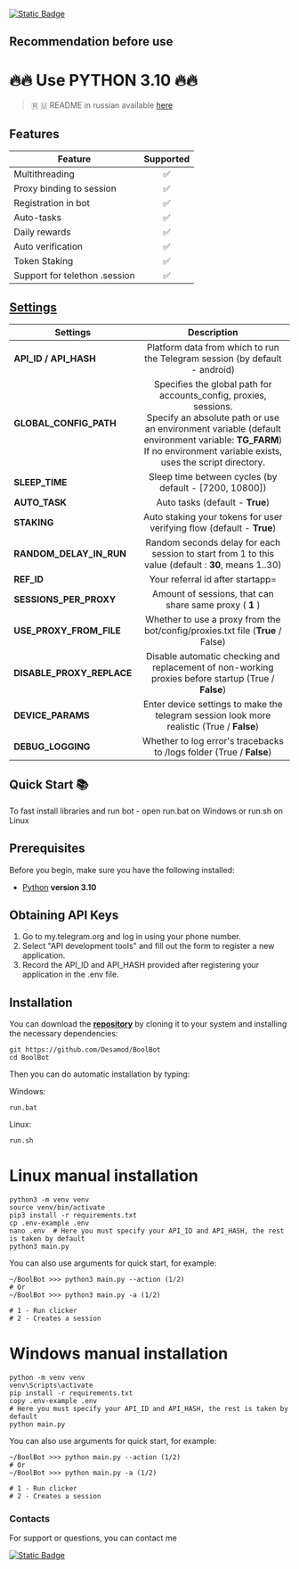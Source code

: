 [![Static Badge](https://img.shields.io/badge/Telegram-Bot%20Link-Link?style=for-the-badge&logo=Telegram&logoColor=white&logoSize=auto&color=blue)](https://t.me/boolfamily_bot/join?startapp=Y5734)

## Recommendation before use

# 🔥🔥 Use PYTHON 3.10 🔥🔥

> 🇷 🇺 README in russian available [here](README-RU.md)

## Features  
| Feature                       | Supported |
|-------------------------------|:---------:|
| Multithreading                |     ✅     |
| Proxy binding to session      |     ✅     |
| Registration in bot           |     ✅     |
| Auto-tasks                    |     ✅     |
| Daily rewards                 |     ✅     |
| Auto verification             |     ✅     |
| Token Staking                 |     ✅     |
| Support for telethon .session |     ✅     |


## [Settings](https://github.com/Desamod/BoolBot/blob/master/.env-example/)
| Settings                  |                                                                                                                  Description                                                                                                                  |
|---------------------------|:---------------------------------------------------------------------------------------------------------------------------------------------------------------------------------------------------------------------------------------------:|
| **API_ID / API_HASH**     |                                                                                  Platform data from which to run the Telegram session (by default - android)                                                                                  |
| **GLOBAL_CONFIG_PATH**    | Specifies the global path for accounts_config, proxies, sessions. <br/>Specify an absolute path or use an environment variable (default environment variable: **TG_FARM**) <br/>If no environment variable exists, uses the script directory. |
| **SLEEP_TIME**            |                                                                                            Sleep time between cycles (by default - [7200, 10800])                                                                                             |
| **AUTO_TASK**             |                                                                                                        Auto tasks (default - **True**)                                                                                                        |
| **STAKING**               |                                                                                     Auto staking your tokens for user verifying flow (default - **True**)                                                                                     |
| **RANDOM_DELAY_IN_RUN**   |                                                                      Random seconds delay for each session to start from 1 to this value (default : **30**, means 1..30)                                                                      |
| **REF_ID**                |                                                                                                       Your referral id after startapp=                                                                                                        |
| **SESSIONS_PER_PROXY**    |                                                                                            Amount of sessions, that can share same proxy ( **1** )                                                                                            |
| **USE_PROXY_FROM_FILE**   |                                                                                Whether to use a proxy from the bot/config/proxies.txt file (**True** / False)                                                                                 |
| **DISABLE_PROXY_REPLACE** |                                                                      Disable automatic checking and replacement of non-working proxies before startup (True / **False**)                                                                      |
| **DEVICE_PARAMS**         |                                                                          Enter device settings to make the telegram session look more realistic  (True / **False**)                                                                           |
| **DEBUG_LOGGING**         |                                                                                     Whether to log error's tracebacks to /logs folder (True / **False**)                                                                                      |

## Quick Start 📚

To fast install libraries and run bot - open run.bat on Windows or run.sh on Linux

## Prerequisites
Before you begin, make sure you have the following installed:
- [Python](https://www.python.org/downloads/) **version 3.10**

## Obtaining API Keys
1. Go to my.telegram.org and log in using your phone number.
2. Select "API development tools" and fill out the form to register a new application.
3. Record the API_ID and API_HASH provided after registering your application in the .env file.

## Installation
You can download the [**repository**](https://github.com/Desamod/BoolBot) by cloning it to your system and installing the necessary dependencies:
```shell
git https://github.com/Desamod/BoolBot
cd BoolBot
```

Then you can do automatic installation by typing:

Windows:
```shell
run.bat
```

Linux:
```shell
run.sh
```

# Linux manual installation
```shell
python3 -m venv venv
source venv/bin/activate
pip3 install -r requirements.txt
cp .env-example .env
nano .env  # Here you must specify your API_ID and API_HASH, the rest is taken by default
python3 main.py
```

You can also use arguments for quick start, for example:
```shell
~/BoolBot >>> python3 main.py --action (1/2)
# Or
~/BoolBot >>> python3 main.py -a (1/2)

# 1 - Run clicker
# 2 - Creates a session
```

# Windows manual installation
```shell
python -m venv venv
venv\Scripts\activate
pip install -r requirements.txt
copy .env-example .env
# Here you must specify your API_ID and API_HASH, the rest is taken by default
python main.py
```

You can also use arguments for quick start, for example:
```shell
~/BoolBot >>> python main.py --action (1/2)
# Or
~/BoolBot >>> python main.py -a (1/2)

# 1 - Run clicker
# 2 - Creates a session
```

### Contacts

For support or questions, you can contact me

[![Static Badge](https://img.shields.io/badge/Telegram-Channel-Link?style=for-the-badge&logo=Telegram&logoColor=white&logoSize=auto&color=blue)](https://t.me/desforge_crypto)




